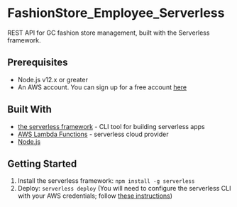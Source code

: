 # FashionStore_Employee_Serverless

REST API for GC fashion store management, built with the Serverless framework.

## Prerequisites

- Node.js v12.x or greater
- An AWS account. You can sign up for a free account [here](http://aws.amazon.com/free)

## Built With

- [the serverless framework](https://serverless.com/) - CLI tool for building serverless apps
- [AWS Lambda Functions](https://docs.aws.amazon.com/lambda/latest/dg/welcome.html) - serverless cloud provider
- [Node.js](nodejs.org)

## Getting Started

1. Install the serverless framework: `npm install -g serverless`
2. Deploy: `serverless deploy`
   (You will need to configure the serverless CLI with your AWS credentials; follow [these instructions](https://www.youtube.com/watch?v=HSd9uYj2LJA))
